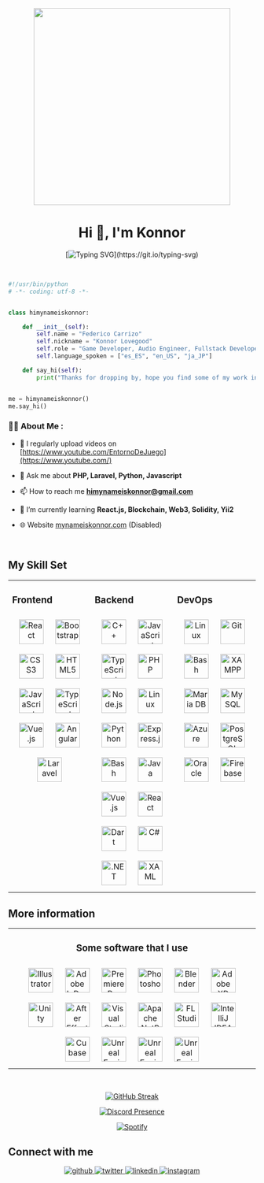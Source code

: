 <div id="Header" align="Center">
<img src="https://i.giphy.com/media/oNSrsAMjvUMUNhUfEf/giphy.webp" width="400"/>

<h1 align="center">Hi 👋, I'm Konnor</h1>
</div>

<div id="Unawea3" align="Center">

[![Typing SVG](https://readme-typing-svg.demolab.com?font=ABeeZee&size=25&pause=1000&color=F74638&center=true&vCenter=true&repeat=false&width=435&lines=Welcome+to+my+Github+Profile!)](https://git.io/typing-svg)

</div>

<br/>

```python
#!/usr/bin/python
# -*- coding: utf-8 -*-


class himynameiskonnor:

    def __init__(self):
        self.name = "Federico Carrizo"
        self.nickname = "Konnor Lovegood"
        self.role = "Game Developer, Audio Engineer, Fullstack Developer and Modder"
        self.language_spoken = ["es_ES", "en_US", "ja_JP"]

    def say_hi(self):
        print("Thanks for dropping by, hope you find some of my work interesting.")


me = himynameiskonnor()
me.say_hi()
```

### 👨‍💻 About Me :

- 📝 I regularly upload videos on [https://www.youtube.com/EntornoDeJuego](https://www.youtube.com/)

- 💬 Ask me about **PHP, Laravel, Python, Javascript**

- 📫 How to reach me **himynameiskonnor@gmail.com**

- 🌱 I’m currently learning **React.js, Blockchain, Web3, Solidity, Yii2**

- 🌐 Website [mynameiskonnor.com](mynameiskonnor.com) (Disabled)

<br/>

## My Skill Set  
<table><tr><td valign="top" width="33%">



### Frontend  
<div align="center">  
<a href="https://reactjs.org/" target="_blank"><img style="margin: 10px" src="https://profilinator.rishav.dev/skills-assets/react-original-wordmark.svg" alt="React" height="50" /></a>  
<a href="https://getbootstrap.com/docs/3.4/javascript/" target="_blank"><img style="margin: 10px" src="https://profilinator.rishav.dev/skills-assets/bootstrap-plain.svg" alt="Bootstrap" height="50" /></a>  
<a href="https://www.w3schools.com/css/" target="_blank"><img style="margin: 10px" src="https://profilinator.rishav.dev/skills-assets/css3-original-wordmark.svg" alt="CSS3" height="50" /></a>  
<a href="https://en.wikipedia.org/wiki/HTML5" target="_blank"><img style="margin: 10px" src="https://profilinator.rishav.dev/skills-assets/html5-original-wordmark.svg" alt="HTML5" height="50" /></a>  
<a href="https://www.javascript.com/" target="_blank"><img style="margin: 10px" src="https://profilinator.rishav.dev/skills-assets/javascript-original.svg" alt="JavaScript" height="50" /></a>  
<a href="https://www.typescriptlang.org/" target="_blank"><img style="margin: 10px" src="https://profilinator.rishav.dev/skills-assets/typescript-original.svg" alt="TypeScript" height="50" /></a>  
<a href="https://vuejs.org/" target="_blank"><img style="margin: 10px" src="https://profilinator.rishav.dev/skills-assets/vuejs-original-wordmark.svg" alt="Vue.js" height="50" /></a>  
<a href="https://angular.io/" target="_blank"><img style="margin: 10px" src="https://profilinator.rishav.dev/skills-assets/angularjs-original.svg" alt="Angular" height="50" /></a>  
<a href="https://laravel.com/" target="_blank"><img style="margin: 10px" src="https://profilinator.rishav.dev/skills-assets/laravel-plain-wordmark.svg" alt="Laravel" height="50" /></a>  
</div>

</td><td valign="top" width="33%">



### Backend  
<div align="center">  
<a href="https://www.cplusplus.com/" target="_blank"><img style="margin: 10px" src="https://profilinator.rishav.dev/skills-assets/cplusplus-original.svg" alt="C++" height="50" /></a>  
<a href="https://www.javascript.com/" target="_blank"><img style="margin: 10px" src="https://profilinator.rishav.dev/skills-assets/javascript-original.svg" alt="JavaScript" height="50" /></a>  
<a href="https://www.typescriptlang.org/" target="_blank"><img style="margin: 10px" src="https://profilinator.rishav.dev/skills-assets/typescript-original.svg" alt="TypeScript" height="50" /></a>  
<a href="https://www.php.net/" target="_blank"><img style="margin: 10px" src="https://profilinator.rishav.dev/skills-assets/php-original.svg" alt="PHP" height="50" /></a>  
<a href="https://nodejs.org/" target="_blank"><img style="margin: 10px" src="https://profilinator.rishav.dev/skills-assets/nodejs-original-wordmark.svg" alt="Node.js" height="50" /></a>  
<a href="https://www.linux.org/" target="_blank"><img style="margin: 10px" src="https://profilinator.rishav.dev/skills-assets/linux-original.svg" alt="Linux" height="50" /></a>  
<a href="https://www.python.org/" target="_blank"><img style="margin: 10px" src="https://profilinator.rishav.dev/skills-assets/python-original.svg" alt="Python" height="50" /></a>  
<a href="https://expressjs.com/" target="_blank"><img style="margin: 10px" src="https://profilinator.rishav.dev/skills-assets/express-original-wordmark.svg" alt="Express.js" height="50" /></a>  
<a href="https://www.gnu.org/software/bash/" target="_blank"><img style="margin: 10px" src="https://profilinator.rishav.dev/skills-assets/gnu_bash-icon.svg" alt="Bash" height="50" /></a>  
<a href="https://www.java.com/" target="_blank"><img style="margin: 10px" src="https://profilinator.rishav.dev/skills-assets/java-original-wordmark.svg" alt="Java" height="50" /></a>  
<a href="https://vuejs.org/" target="_blank"><img style="margin: 10px" src="https://profilinator.rishav.dev/skills-assets/vuejs-original-wordmark.svg" alt="Vue.js" height="50" /></a>  
<a href="https://reactjs.org/" target="_blank"><img style="margin: 10px" src="https://profilinator.rishav.dev/skills-assets/react-original-wordmark.svg" alt="React" height="50" /></a>  
<a href="https://dart.dev/" target="_blank"><img style="margin: 10px" src="https://profilinator.rishav.dev/skills-assets/dartlang-icon.svg" alt="Dart" height="50" /></a>  
<a href="https://docs.microsoft.com/en-us/dotnet/csharp/" target="_blank"><img style="margin: 10px" src="https://profilinator.rishav.dev/skills-assets/csharp-original.svg" alt="C#" height="50" /></a>  
<a href="https://dotnet.microsoft.com/download/dotnet-framework" target="_blank"><img style="margin: 10px" src="https://profilinator.rishav.dev/skills-assets/dot-net-original-wordmark.svg" alt=".NET" height="50" /></a>  
<a href="https://docs.microsoft.com/en-us/dotnet/desktop/wpf/xaml/" target="_blank"><img style="margin: 10px" src="https://profilinator.rishav.dev/skills-assets/xaml.png" alt="XAML" height="50" /></a>  
</div>

</td><td valign="top" width="33%">



### DevOps  
<div align="center">  
<a href="https://www.linux.org/" target="_blank"><img style="margin: 10px" src="https://profilinator.rishav.dev/skills-assets/linux-original.svg" alt="Linux" height="50" /></a>  
<a href="https://github.com/" target="_blank"><img style="margin: 10px" src="https://profilinator.rishav.dev/skills-assets/git-scm-icon.svg" alt="Git" height="50" /></a>  
<a href="https://www.gnu.org/software/bash/" target="_blank"><img style="margin: 10px" src="https://profilinator.rishav.dev/skills-assets/gnu_bash-icon.svg" alt="Bash" height="50" /></a>  
<a href="https://www.apachefriends.org/" target="_blank"><img style="margin: 10px" src="https://profilinator.rishav.dev/skills-assets/xampp.png" alt="XAMPP" height="50" /></a>  
<a href="https://mariadb.org/" target="_blank"><img style="margin: 10px" src="https://profilinator.rishav.dev/skills-assets/mariadb.png" alt="Maria DB" height="50" /></a>  
<a href="https://www.mysql.com/" target="_blank"><img style="margin: 10px" src="https://profilinator.rishav.dev/skills-assets/mysql-original-wordmark.svg" alt="MySQL" height="50" /></a>  
<a href="https://azure.microsoft.com/en-in/" target="_blank"><img style="margin: 10px" src="https://profilinator.rishav.dev/skills-assets/microsoft_azure-icon.svg" alt="Azure" height="50" /></a>  
<a href="https://www.postgresql.org/" target="_blank"><img style="margin: 10px" src="https://profilinator.rishav.dev/skills-assets/postgresql-original-wordmark.svg" alt="PostgreSQL" height="50" /></a>  
<a href="https://www.oracle.com/in/index.html" target="_blank"><img style="margin: 10px" src="https://profilinator.rishav.dev/skills-assets/oracle-original.svg" alt="Oracle" height="50" /></a>  
<a href="https://firebase.google.com/" target="_blank"><img style="margin: 10px" src="https://profilinator.rishav.dev/skills-assets/firebase.png" alt="Firebase" height="50" /></a>  
</div>

</td></tr></table>  

## More information  

<div align="center">  

<table><tr><td valign="top" width="33%">

<div align="center">  

### Some software that I use

</div>

<div align="center">  
<a href="https://www.adobe.com/in/products/illustrator.html" target="_blank"><img style="margin: 10px" src="https://profilinator.rishav.dev/skills-assets/adobe_illustrator-icon.svg" alt="Illustrator" height="50" /></a>  
<a href="https://www.adobe.com/in/products/indesign.html" target="_blank"><img style="margin: 10px" src="https://profilinator.rishav.dev/skills-assets/adobeindesign.svg" alt="Adobe InDesign" height="50" /></a>  
<a href="https://www.adobe.com/in/products/premiere.html" target="_blank"><img style="margin: 10px" src="https://profilinator.rishav.dev/skills-assets/adobepremierepro.png" alt="Premiere Pro" height="50" /></a>  
<a href="https://www.adobe.com/in/products/photoshop.html" target="_blank"><img style="margin: 10px" src="https://profilinator.rishav.dev/skills-assets/photoshop-plain.svg" alt="Photoshop" height="50" /></a>  
<a href="https://www.blender.org/" target="_blank"><img style="margin: 10px" src="https://profilinator.rishav.dev/skills-assets/blender_community_badge_white.svg" alt="Blender" height="50" /></a>  
<a href="https://www.adobe.com/in/products/xd.html" target="_blank"><img style="margin: 10px" src="https://profilinator.rishav.dev/skills-assets/adobexd.png" alt="Adobe XD" height="50" /></a>  
<a href="https://unity.com/" target="_blank"><img style="margin: 10px" src="https://profilinator.rishav.dev/skills-assets/unity.png" alt="Unity" height="50" /></a>  
<a href="https://www.adobe.com/in/products/aftereffects.html" target="_blank"><img style="margin: 10px" src="https://profilinator.rishav.dev/skills-assets/aftereffects.png" alt="After Effects" height="50" /></a>
<a href="#" target="_blank"><img style="margin: 10px" src="https://github.com/KONN0R-DEV/KONN0R-DEV/blob/main/assets/img/UE_Logo_Black_Centered.svg.png?raw=true" alt="Visual Studio Code" height="50" /></a>
<a href="#" target="_blank"><img style="margin: 10px" src="https://github.com/KONN0R-DEV/KONN0R-DEV/blob/main/assets/img/Apache_NetBeans_Logo.svg.png?raw=true" alt="Apache NetBeans" height="50" /></a>
<a href="#" target="_blank"><img style="margin: 10px" src="https://github.com/KONN0R-DEV/KONN0R-DEV/blob/main/assets/img/Fl_studio_logo.png?raw=true" alt="FL Studio" height="50" /></a>
<a href="#" target="_blank"><img style="margin: 10px" src="https://github.com/KONN0R-DEV/KONN0R-DEV/blob/main/assets/img/IntelliJ_IDEA_Icon.svg.png?raw=true" alt="IntelliJ IDEA " height="50" /></a>
<a href="#" target="_blank"><img style="margin: 10px" src="https://github.com/KONN0R-DEV/KONN0R-DEV/blob/main/assets/img/cubase-logo.png?raw=true" alt="Cubase" height="50" /></a>
<a href="#" target="_blank"><img style="margin: 10px" src="https://github.com/KONN0R-DEV/KONN0R-DEV/blob/main/assets/img/Visual_Studio_Code_1.35_icon.svg.png?raw=true" alt="Unreal Engine" height="50" /></a>
<a href="#" target="_blank"><img style="margin: 10px" src="https://github.com/KONN0R-DEV/KONN0R-DEV/blob/main/assets/img/Visual_Studio_Code_1.35_icon.svg.png?raw=true" alt="Unreal Engine" height="50" /></a>
<a href="#" target="_blank"><img style="margin: 10px" src="https://github.com/KONN0R-DEV/KONN0R-DEV/blob/main/assets/img/Visual_Studio_Code_1.35_icon.svg.png?raw=true" alt="Unreal Engine" height="50" /></a>

</td></tr></table>  

</div>  

<br/>  



<div id="Unawea" align="Center">

[![GitHub Streak](http://github-readme-streak-stats.herokuapp.com?user=KONN0R-DEV&theme=violet-punch&hide_border=true&border_radius=5&date_format=j%20M%5B%20Y%5D&mode=weekly&card_width=500&sideLabels=EB0000&ring=EB0000&fire=961F17&sideNums=960000)](https://git.io/streak-stats)


</div>

<div id="Unawea2" align="Center">

[![Discord Presence](https://lanyard.cnrad.dev/api/817559254071509032)](https://discord.com/users/817559254071509032)

</div>

<div id="Unawea3" align="Center">

[![Spotify](https://konnor-konnor.vercel.app/api/spotify)](https://open.spotify.com/user/22tzbtzbuiyznxt7wepmq5oky)

</div>

## Connect with me  
<div align="center">
<a href="https://github.com/KONN0R-DEV" target="_blank">
<img src=https://img.shields.io/badge/github-%2324292e.svg?&style=for-the-badge&logo=github&logoColor=white alt=github style="margin-bottom: 5px;" />
</a>
<a href="https://twitter.com/ImNotKonnor" target="_blank">
<img src=https://img.shields.io/badge/twitter-%2300acee.svg?&style=for-the-badge&logo=twitter&logoColor=white alt=twitter style="margin-bottom: 5px;" />
</a>
<a href="https://linkedin.com/in/konnorlovegood" target="_blank">
<img src=https://img.shields.io/badge/linkedin-%231E77B5.svg?&style=for-the-badge&logo=linkedin&logoColor=white alt=linkedin style="margin-bottom: 5px;" />
</a>
<a href="https://instagram.com/yosoykonnor" target="_blank">
<img src=https://img.shields.io/badge/instagram-%23000000.svg?&style=for-the-badge&logo=instagram&logoColor=white alt=instagram style="margin-bottom: 5px;" />
</a>  
</div>  
  
<br/>